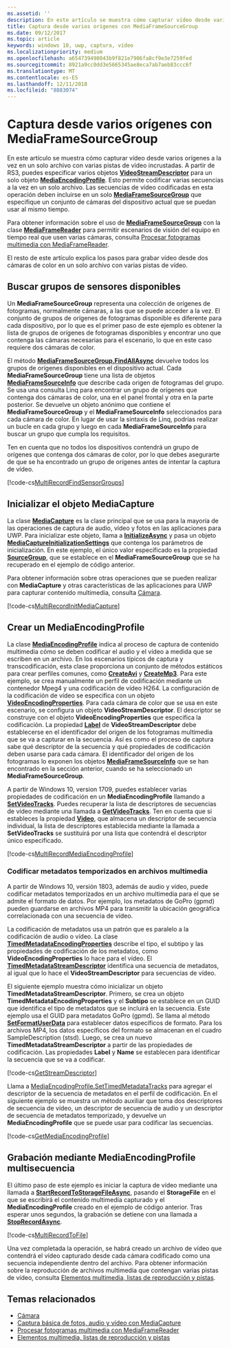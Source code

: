 ```yaml
---
ms.assetid: ''
description: En este artículo se muestra cómo capturar vídeo desde varios orígenes a la vez en un solo archivo con varias pistas de vídeo incrustadas.
title: Captura desde varios orígenes con MediaFrameSourceGroup
ms.date: 09/12/2017
ms.topic: article
keywords: windows 10, uwp, captura, vídeo
ms.localizationpriority: medium
ms.openlocfilehash: a654739490043b9f821e7906fa8cf9e3e7259fed
ms.sourcegitcommit: 8921a9cc0dd3e5665345ae8eca7ab7aeb83ccc6f
ms.translationtype: MT
ms.contentlocale: es-ES
ms.lasthandoff: 12/11/2018
ms.locfileid: "8883074"
---
```

# <a name="capture-from-multiple-sources-using-mediaframesourcegroup"></a>Captura desde varios orígenes con MediaFrameSourceGroup

En este artículo se muestra cómo capturar vídeo desde varios orígenes a la vez en un solo archivo con varias pistas de vídeo incrustadas. A partir de RS3, puedes especificar varios objetos **[VideoStreamDescriptor](https://docs.microsoft.com/uwp/api/windows.media.core.videostreamdescriptor)** para un solo objeto **[MediaEncodingProfile](https://docs.microsoft.com/uwp/api/windows.media.mediaproperties.mediaencodingprofile)**. Esto permite codificar varias secuencias a la vez en un solo archivo. Las secuencias de vídeo codificadas en esta operación deben incluirse en un solo **[MediaFrameSourceGroup](https://docs.microsoft.com/uwp/api/windows.media.capture.frames.mediaframesourcegroup)** que especifique un conjunto de cámaras del dispositivo actual que se puedan usar al mismo tiempo. 

Para obtener información sobre el uso de **[MediaFrameSourceGroup](https://docs.microsoft.com/uwp/api/windows.media.capture.frames.mediaframesourcegroup)** con la clase **[MediaFrameReader](https://docs.microsoft.com/uwp/api/windows.media.capture.frames.mediaframereader)** para permitir escenarios de visión del equipo en tiempo real que usen varias cámaras, consulta [Procesar fotogramas multimedia con MediaFrameReader](process-media-frames-with-mediaframereader.md).

El resto de este artículo explica los pasos para grabar vídeo desde dos cámaras de color en un solo archivo con varias pistas de vídeo.

## <a name="find-available-sensor-groups"></a>Buscar grupos de sensores disponibles
Un **MediaFrameSourceGroup** representa una colección de orígenes de fotogramas, normalmente cámaras, a las que se puede acceder a la vez. El conjunto de grupos de orígenes de fotogramas disponible es diferente para cada dispositivo, por lo que es el primer paso de este ejemplo es obtener la lista de grupos de orígenes de fotogramas disponibles y encontrar uno que contenga las cámaras necesarias para el escenario, lo que en este caso requiere dos cámaras de color.

El método **[MediaFrameSourceGroup.FindAllAsync](https://docs.microsoft.com/uwp/api/windows.media.capture.frames.mediaframesourcegroup.FindAllAsync)** devuelve todos los grupos de orígenes disponibles en el dispositivo actual. Cada **MediaFrameSourceGroup** tiene una lista de objetos **[MediaFrameSourceInfo](https://docs.microsoft.com/uwp/api/windows.media.capture.frames.mediaframesourceinfo)** que describe cada origen de fotogramas del grupo. Se usa una consulta Linq para encontrar un grupo de orígenes que contenga dos cámaras de color, una en el panel frontal y otra en la parte posterior. Se devuelve un objeto anónimo que contiene el **MediaFrameSourceGroup** y el **MediaFrameSourceInfo** seleccionados para cada cámara de color. En lugar de usar la sintaxis de Linq, podrías realizar un bucle en cada grupo y luego en cada **MediaFrameSourceInfo** para buscar un grupo que cumpla los requisitos.

Ten en cuenta que no todos los dispositivos contendrá un grupo de orígenes que contenga dos cámaras de color, por lo que debes asegurarte de que se ha encontrado un grupo de orígenes antes de intentar la captura de vídeo.

[!code-cs[MultiRecordFindSensorGroups](./code/SimpleCameraPreview_Win10/cs/MainPage.MultiRecord.xaml.cs#SnippetMultiRecordFindSensorGroups)]

## <a name="initialize-the-mediacapture-object"></a>Inicializar el objeto MediaCapture
La clase **[MediaCapture](https://docs.microsoft.com/uwp/api/windows.media.capture.mediacapture)** es la clase principal que se usa para la mayoría de las operaciones de captura de audio, vídeo y fotos en las aplicaciones para UWP. Para inicializar este objeto, llama a **[InitializeAsync](https://docs.microsoft.com/uwp/api/windows.media.capture.mediacapture.InitializeAsync)** y pasa un objeto **[MediaCaptureInitializationSettings](https://docs.microsoft.com/uwp/api/windows.media.capture.mediacaptureinitializationsettings)** que contenga los parámetros de inicialización. En este ejemplo, el único valor especificado es la propiedad **[SourceGroup](https://docs.microsoft.com/uwp/api/windows.media.capture.mediacaptureinitializationsettings.SourceGroup)**, que se establece en el **MediaFrameSourceGroup** que se ha recuperado en el ejemplo de código anterior.

Para obtener información sobre otras operaciones que se pueden realizar con **MediaCapture** y otras características de las aplicaciones para UWP para capturar contenido multimedia, consulta [Cámara](camera.md).

[!code-cs[MultiRecordInitMediaCapture](./code/SimpleCameraPreview_Win10/cs/MainPage.MultiRecord.xaml.cs#SnippetMultiRecordInitMediaCapture)]

## <a name="create-a-mediaencodingprofile"></a>Crear un MediaEncodingProfile
La clase **[MediaEncodingProfile](https://docs.microsoft.com/uwp/api/windows.media.mediaproperties.mediaencodingprofile)** indica al proceso de captura de contenido multimedia cómo se deben codificar el audio y el vídeo a medida que se escriben en un archivo. En los escenarios típicos de captura y transcodificación, esta clase proporciona un conjunto de métodos estáticos para crear perfiles comunes, como **[CreateAvi](https://docs.microsoft.com/uwp/api/windows.media.mediaproperties.mediaencodingprofile.createavi)** y **[CreateMp3](https://docs.microsoft.com/uwp/api/windows.media.mediaproperties.mediaencodingprofile.createmp3)**. Para este ejemplo, se crea manualmente un perfil de codificación mediante un contenedor Mpeg4 y una codificación de vídeo H264. La configuración de la codificación de vídeo se especifica con un objeto **[VideoEncodingProperties](https://docs.microsoft.com/uwp/api/windows.media.mediaproperties.videoencodingproperties)**. Para cada cámara de color que se usa en este escenario, se configura un objeto **VideoStreamDescriptor**. El descriptor se construye con el objeto **VideoEncodingProperties** que especifica la codificación. La propiedad **[Label](https://docs.microsoft.com/uwp/api/windows.media.core.videostreamdescriptor.Label)** de **VideoStreamDescriptor** debe establecerse en el identificador del origen de los fotogramas multimedia que se va a capturar en la secuencia. Así es como el proceso de captura sabe qué descriptor de la secuencia y qué propiedades de codificación deben usarse para cada cámara. El identificador del origen de los fotogramas lo exponen los objetos **[MediaFrameSourceInfo](https://docs.microsoft.com/uwp/api/windows.media.capture.frames.mediaframesourceinfo)** que se han encontrado en la sección anterior, cuando se ha seleccionado un **MediaFrameSourceGroup**.


A partir de Windows 10, version 1709, puedes establecer varias propiedades de codificación en un **MediaEncodingProfile** llamando a **[SetVideoTracks](https://docs.microsoft.com/uwp/api/windows.media.mediaproperties.mediaencodingprofile.setvideotracks)**. Puedes recuperar la lista de descriptores de secuencias de vídeo mediante una llamada a **[GetVideoTracks](https://docs.microsoft.com/uwp/api/windows.media.mediaproperties.mediaencodingprofile.GetVideoTracks)**. Ten en cuenta que si estableces la propiedad **[Video](https://docs.microsoft.com/uwp/api/windows.media.mediaproperties.mediaencodingprofile.Video)**, que almacena un descriptor de secuencia individual, la lista de descriptores establecida mediante la llamada a **SetVideoTracks** se sustituirá por una lista que contendrá el descriptor único especificado.


[!code-cs[MultiRecordMediaEncodingProfile](./code/SimpleCameraPreview_Win10/cs/MainPage.MultiRecord.xaml.cs#SnippetMultiRecordMediaEncodingProfile)]

### <a name="encode-timed-metadata-in-media-files"></a>Codificar metadatos temporizados en archivos multimedia

A partir de Windows 10, versión 1803, además de audio y vídeo, puede codificar metadatos temporizados en un archivo multimedia para el que se admite el formato de datos. Por ejemplo, los metadatos de GoPro (gpmd) pueden guardarse en archivos MP4 para transmitir la ubicación geográfica correlacionada con una secuencia de vídeo. 

La codificación de metadatos usa un patrón que es paralelo a la codificación de audio o vídeo. La clase [**TimedMetadataEncodingProperties**](https://docs.microsoft.com/uwp/api/windows.media.mediaproperties.timedmetadataencodingproperties) describe el tipo, el subtipo y las propiedades de codificación de los metadatos, como **VideoEncodingProperties** lo hace para el vídeo. El [**TimedMetadataStreamDescriptor**](https://docs.microsoft.com/uwp/api/windows.media.core.timedmetadatastreamdescriptor) identifica una secuencia de metadatos, al igual que lo hace el **VideoStreamDescriptor** para secuencias de vídeo.  

El siguiente ejemplo muestra cómo inicializar un objeto **TimedMetadataStreamDescriptor**. Primero, se crea un objeto **TimedMetadataEncodingProperties** y el **Subtipo** se establece en un GUID que identifica el tipo de metadatos que se incluirá en la secuencia. Este ejemplo usa el GUID para metadatos GoPro (gpmd). Se llama al método [**SetFormatUserData**](https://docs.microsoft.com/uwp/api/windows.media.mediaproperties.timedmetadataencodingproperties.setformatuserdata) para establecer datos específicos de formato. Para los archivos MP4, los datos específicos del formato se almacenan en el cuadro SampleDescription (stsd). Luego, se crea un nuevo **TimedMetadataStreamDescriptor** a partir de las propiedades de codificación. Las propiedades **Label** y **Name** se establecen para identificar la secuencia que se va a codificar. 

[!code-cs[GetStreamDescriptor](./code/SimpleCameraPreview_Win10/cs/MainPage.MultiRecord.xaml.cs#SnippetGetStreamDescriptor)]

Llama a [MediaEncodingProfile.SetTimedMetadataTracks](**https://docs.microsoft.com/uwp/api/windows.media.mediaproperties.mediaencodingprofile.settimedmetadatatracks**) para agregar el descriptor de la secuencia de metadatos en el perfil de codificación. En el siguiente ejemplo se muestra un método auxiliar que toma dos descriptores de secuencia de vídeo, un descriptor de secuencia de audio y un descriptor de secuencia de metadatos temporizado, y devuelve un **MediaEncodingProfile** que se puede usar para codificar las secuencias.

[!code-cs[GetMediaEncodingProfile](./code/SimpleCameraPreview_Win10/cs/MainPage.MultiRecord.xaml.cs#SnippetGetMediaEncodingProfile)]

## <a name="record-using-the-multi-stream-mediaencodingprofile"></a>Grabación mediante MediaEncodingProfile multisecuencia
El último paso de este ejemplo es iniciar la captura de vídeo mediante una llamada a **[StartRecordToStorageFileAsync](https://docs.microsoft.com/uwp/api/windows.media.capture.mediacapture.startrecordtostoragefileasync)**, pasando el **StorageFile** en el que se escribirá el contenido multimedia capturado y el **MediaEncodingProfile** creado en el ejemplo de código anterior. Tras esperar unos segundos, la grabación se detiene con una llamada a **[StopRecordAsync](https://docs.microsoft.com/uwp/api/windows.media.capture.mediacapture.StopRecordAsync)**.

[!code-cs[MultiRecordToFile](./code/SimpleCameraPreview_Win10/cs/MainPage.MultiRecord.xaml.cs#SnippetMultiRecordToFile)]

Una vez completada la operación, se habrá creado un archivo de vídeo que contendrá el vídeo capturado desde cada cámara codificado como una secuencia independiente dentro del archivo. Para obtener información sobre la reproducción de archivos multimedia que contengan varias pistas de vídeo, consulta [Elementos multimedia, listas de reproducción y pistas](media-playback-with-mediasource.md).

## <a name="related-topics"></a>Temas relacionados

* [Cámara](camera.md)
* [Captura básica de fotos, audio y vídeo con MediaCapture](basic-photo-video-and-audio-capture-with-MediaCapture.md)
* [Procesar fotogramas multimedia con MediaFrameReader](process-media-frames-with-mediaframereader.md)
* [Elementos multimedia, listas de reproducción y pistas](media-playback-with-mediasource.md)


 

 




